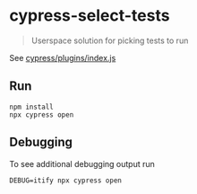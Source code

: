 # cypress-select-tests

> Userspace solution for picking tests to run

See [cypress/plugins/index.js](cypress/plugins/index.js)

## Run

```
npm install
npx cypress open
```

## Debugging

To see additional debugging output run

```
DEBUG=itify npx cypress open
```
